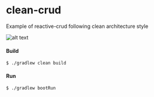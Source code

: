 # clean-crud
Example of reactive-crud following clean architecture style

![alt text](https://blog.cleancoder.com/uncle-bob/images/2012-08-13-the-clean-architecture/CleanArchitecture.jpg)

#### Build
`$ ./gradlew clean build`

#### Run
`$ ./gradlew bootRun`
